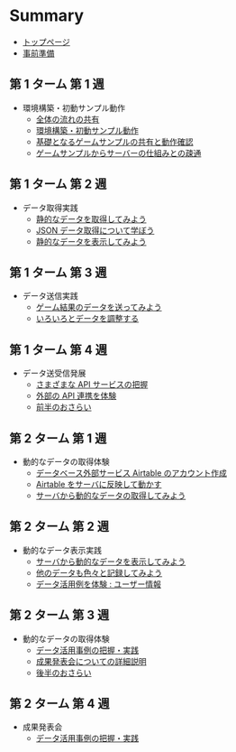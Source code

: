 # Summary

* [トップページ](./README.md)
* [事前準備](./00-preparation.md)

## 第 1 ターム 第 1 週 

* 環境構築・初動サンプル動作
  * [全体の流れの共有](./term1-1/00-chapter01.md)
  * [環境構築・初動サンプル動作](./term1-1/00-chapter02.md)
  * [基礎となるゲームサンプルの共有と動作確認](./term1-1/00-chapter03.md)
  * [ゲームサンプルからサーバーの仕組みとの疎通](./term1-1/00-chapter04.md)

## 第 1 ターム 第 2 週

* データ取得実践
  * [静的なデータを取得してみよう](./term1-2/00-chapter01.md)
  * [JSON データ取得について学ぼう](./term1-2/00-chapter02.md)
  * [静的なデータを表示してみよう](./term1-2/00-chapter03.md)

## 第 1 ターム 第 3 週

* データ送信実践
  * [ゲーム結果のデータを送ってみよう](./term1-3/00-chapter01.md)
  * [いろいろとデータを調整する](./term1-3/00-chapter02.md)

## 第 1 ターム 第 4 週 

* データ送受信発展
  * [さまざまな API サービスの把握](./term1-4/00-chapter01.md)
  * [外部の API 連携を体験](./term1-4/00-chapter02.md)
  * [前半のおさらい](./term1-4/00-chapter03.md)

## 第 2 ターム 第 1 週 

* 動的なデータの取得体験
  * [データベース外部サービス Airtable のアカウント作成](./term2-1/00-chapter01.md)
  * [Airtable をサーバに反映して動かす](./term2-1/00-chapter02.md)
  * [サーバから動的なデータの取得してみよう](./term2-1/00-chapter03.md)

## 第 2 ターム 第 2 週

* 動的なデータ表示実践
  * [サーバから動的なデータを表示してみよう](./term2-2/00-chapter01.md)
  * [他のデータも色々と記録してみよう](./term2-2/00-chapter02.md)
  * [データ活用例を体験 : ユーザー情報](./term2-2/00-chapter03.md)

## 第 2 ターム 第 3 週

* 動的なデータの取得体験
  * [データ活用事例の把握・実践](./term2-3/00-chapter01.md)
  * [成果発表会についての詳細説明](./term2-3/00-chapter02.md)
  * [後半のおさらい](./term2-3/00-chapter03.md)

## 第 2 ターム 第 4 週

* 成果発表会
  * [データ活用事例の把握・実践](./term2-4/00-chapter01.md)